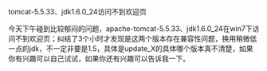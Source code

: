 tomcat-5.5.33、jdk1.6.0_24访问不到欢迎页

今天下午碰到比较郁闷的问题，apache-tomcat-5.5.33、jdk1.6.0_24在win7下访问不到欢迎页；纠结了3个小时才发现是这两个版本存在兼容性问题，换用稍微低一点的jdk，不一定非要是1.5，具体是update_X的具体哪个版本真不清楚，如果你有兴趣可以自己试试，如果你还有兴趣可以告诉我一下。
